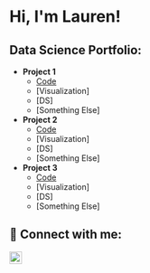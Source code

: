 <h1>Hi, I'm Lauren! <br/><a></a></h1>

<h2>Data Science Portfolio:</h2>

- <b>Project 1</b>
  - [Code](https://github.com/joshmadakor1/Algorithms-Practice)
  - [Visualization]
  - [DS]
  - [Something Else]
- <b>Project 2</b>
  - [Code](https://github.com/joshmadakor1/Algorithms-Practice)
  - [Visualization]
  - [DS]
  - [Something Else]
- <b>Project 3</b>
  - [Code](https://github.com/joshmadakor1/Algorithms-Practice)
  - [Visualization]
  - [DS]
  - [Something Else]

<h2> 🤳 Connect with me:</h2>

[<img align="left" alt="JoshMadakor | LinkedIn" width="22px" src="https://cdn.jsdelivr.net/npm/simple-icons@v3/icons/linkedin.svg" />][linkedin]

[linkedin]: https://linkedin.com/in/joshmadakor

<!--
**joshmadakor1/joshmadakor1** is a ✨ _special_ ✨ repository because its `README.md` (this file) appears on your GitHub profile.

Here are some ideas to get you started:

- 🔭 I’m currently working on ...
- 🌱 I’m currently learning ...
- 👯 I’m looking to collaborate on ...
- 🤔 I’m looking for help with ...
- 💬 Ask me about ...
- 📫 How to reach me: ...
- 😄 Pronouns: ...
- ⚡ Fun fact: ...
-->
